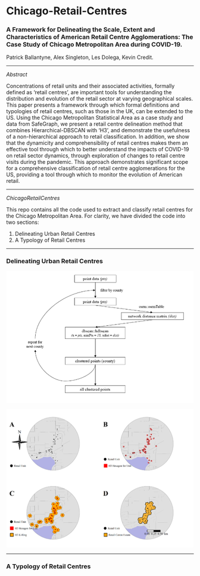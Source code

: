 # Chicago-Retail-Centres

### A Framework for Delineating the Scale, Extent and Characteristics of American Retail Centre Agglomerations: The Case Study of Chicago Metropolitan Area during COVID-19.
Patrick Ballantyne, Alex Singleton, Les Dolega, Kevin Credit.

---

*Abstract*

Concentrations of retail units and their associated activities, formally defined as 
‘retail centres’, are important tools for understanding the distribution and evolution of the retail sector at varying geographical scales. This paper presents a framework through which formal definitions and typologies of retail centres, such as those in the UK, can be extended to the US. Using the Chicago Metropolitan Statistical Area as a case study and data from SafeGraph, we present a retail centre delineation method that combines Hierarchical-DBSCAN with ‘H3’, and demonstrate the usefulness of a non-hierarchical approach to retail classification. In addition, we show that the dynamicity and comprehensibility of retail centres makes them an effective tool through which to better understand the impacts of COVID-19 on retail sector dynamics, through exploration of changes to retail centre visits during the pandemic. This approach demonstrates significant scope for a comprehensive classification of retail centre agglomerations for the US, providing a tool through which to monitor the evolution of American retail. 

---

*ChicagoRetailCentres*

This repo contains all the code used to extract and classify retail centres for the Chicago Metropolitan Area. For clarity, we have divided the code into two sections:

1. Delineating Urban Retail Centres
2. A Typology of Retail Centres

---

### Delineating Urban Retail Centres

   <p align="center">
  <img src="HDBSCAN.png">
</p>


   <p align="center">
  <img src="H3.png">
</p>

---

### A Typology of Retail Centres
